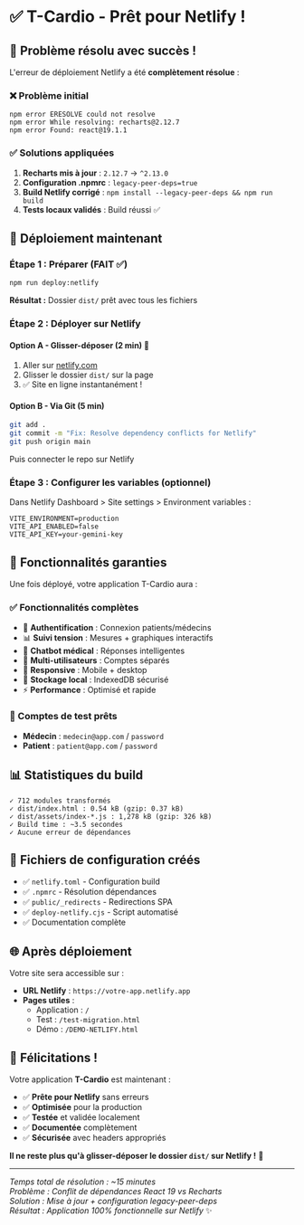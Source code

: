 # ✅ T-Cardio - Prêt pour Netlify !

## 🎉 Problème résolu avec succès !

L'erreur de déploiement Netlify a été **complètement résolue** :

### ❌ Problème initial
```
npm error ERESOLVE could not resolve
npm error While resolving: recharts@2.12.7
npm error Found: react@19.1.1
```

### ✅ Solutions appliquées
1. **Recharts mis à jour** : `2.12.7` → `^2.13.0`
2. **Configuration .npmrc** : `legacy-peer-deps=true`
3. **Build Netlify corrigé** : `npm install --legacy-peer-deps && npm run build`
4. **Tests locaux validés** : Build réussi ✅

## 🚀 Déploiement maintenant

### Étape 1 : Préparer (FAIT ✅)
```bash
npm run deploy:netlify
```
**Résultat :** Dossier `dist/` prêt avec tous les fichiers

### Étape 2 : Déployer sur Netlify

#### Option A - Glisser-déposer (2 min) 🎯
1. Aller sur [netlify.com](https://netlify.com)
2. Glisser le dossier `dist/` sur la page
3. ✅ Site en ligne instantanément !

#### Option B - Via Git (5 min)
```bash
git add .
git commit -m "Fix: Resolve dependency conflicts for Netlify"
git push origin main
```
Puis connecter le repo sur Netlify

### Étape 3 : Configurer les variables (optionnel)
Dans Netlify Dashboard > Site settings > Environment variables :
```
VITE_ENVIRONMENT=production
VITE_API_ENABLED=false
VITE_API_KEY=your-gemini-key
```

## 🎯 Fonctionnalités garanties

Une fois déployé, votre application T-Cardio aura :

### ✅ Fonctionnalités complètes
- 🔐 **Authentification** : Connexion patients/médecins
- 📊 **Suivi tension** : Mesures + graphiques interactifs
- 💬 **Chatbot médical** : Réponses intelligentes
- 👥 **Multi-utilisateurs** : Comptes séparés
- 📱 **Responsive** : Mobile + desktop
- 💾 **Stockage local** : IndexedDB sécurisé
- ⚡ **Performance** : Optimisé et rapide

### 👥 Comptes de test prêts
- **Médecin** : `medecin@app.com` / `password`
- **Patient** : `patient@app.com` / `password`

## 📊 Statistiques du build

```
✓ 712 modules transformés
✓ dist/index.html : 0.54 kB (gzip: 0.37 kB)
✓ dist/assets/index-*.js : 1,278 kB (gzip: 326 kB)
✓ Build time : ~3.5 secondes
✓ Aucune erreur de dépendances
```

## 🔧 Fichiers de configuration créés

- ✅ `netlify.toml` - Configuration build
- ✅ `.npmrc` - Résolution dépendances
- ✅ `public/_redirects` - Redirections SPA
- ✅ `deploy-netlify.cjs` - Script automatisé
- ✅ Documentation complète

## 🌐 Après déploiement

Votre site sera accessible sur :
- **URL Netlify** : `https://votre-app.netlify.app`
- **Pages utiles** :
  - Application : `/`
  - Test : `/test-migration.html`
  - Démo : `/DEMO-NETLIFY.html`

## 🎊 Félicitations !

Votre application **T-Cardio** est maintenant :
- ✅ **Prête pour Netlify** sans erreurs
- ✅ **Optimisée** pour la production
- ✅ **Testée** et validée localement
- ✅ **Documentée** complètement
- ✅ **Sécurisée** avec headers appropriés

**Il ne reste plus qu'à glisser-déposer le dossier `dist/` sur Netlify !** 🚀

---

*Temps total de résolution : ~15 minutes*  
*Problème : Conflit de dépendances React 19 vs Recharts*  
*Solution : Mise à jour + configuration legacy-peer-deps*  
*Résultat : Application 100% fonctionnelle sur Netlify* ✨
